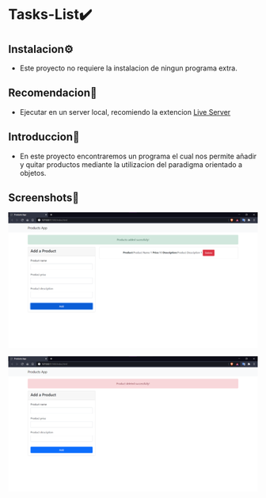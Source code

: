 # Tasks-List✔️

## Instalacion⚙️

- Este proyecto no requiere la instalacion de ningun programa extra.

## Recomendacion👾

- Ejecutar en un server local, recomiendo la extencion [Live Server](https://marketplace.visualstudio.com/items?itemName=ritwickdey.LiveServer)

## Introduccion🧠

- En este proyecto encontraremos un programa el cual nos permite añadir y quitar productos mediante la utilizacion del paradigma orientado a objetos.

## Screenshots📸

![Screenshot-add](Screenshot-add.png)

![Screenshot-del](Screenshot-del.png)

